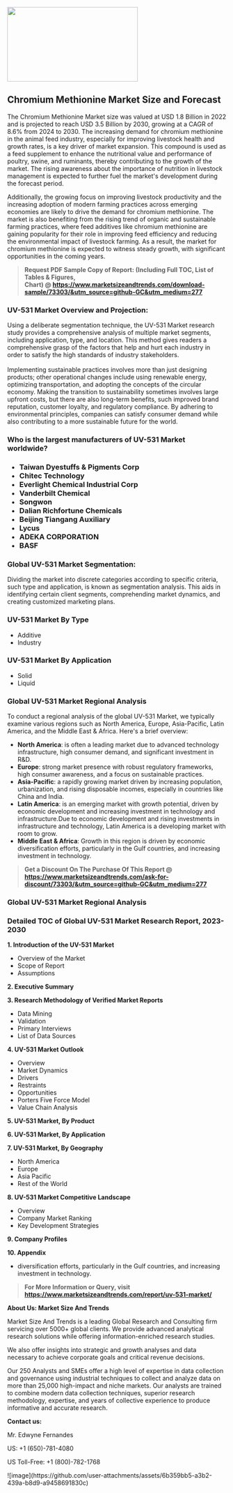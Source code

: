 <p><img class="alignnone size-medium wp-image-20088" src="https://ffe5etoiles.com/wp-content/uploads/2024/12/MST1-300x171.png" alt="" width="300" height="171" /></p><h2>Chromium Methionine Market Size and Forecast</h2><p>The Chromium Methionine Market size was valued at USD 1.8 Billion in 2022 and is projected to reach USD 3.5 Billion by 2030, growing at a CAGR of 8.6% from 2024 to 2030. The increasing demand for chromium methionine in the animal feed industry, especially for improving livestock health and growth rates, is a key driver of market expansion. This compound is used as a feed supplement to enhance the nutritional value and performance of poultry, swine, and ruminants, thereby contributing to the growth of the market. The rising awareness about the importance of nutrition in livestock management is expected to further fuel the market's development during the forecast period.</p><p>Additionally, the growing focus on improving livestock productivity and the increasing adoption of modern farming practices across emerging economies are likely to drive the demand for chromium methionine. The market is also benefiting from the rising trend of organic and sustainable farming practices, where feed additives like chromium methionine are gaining popularity for their role in improving feed efficiency and reducing the environmental impact of livestock farming. As a result, the market for chromium methionine is expected to witness steady growth, with significant opportunities in the coming years.</p></p><blockquote id="" class=""><strong>Request PDF Sample Copy of Report: (Including Full TOC, List of Tables &amp; Figures, Chart)&nbsp;@&nbsp;<strong><a href="https://www.marketsizeandtrends.com/download-sample/73303/&utm_source=github-GC&utm_medium=277" target="_blank">https://www.marketsizeandtrends.com/download-sample/73303/&utm_source=github-GC&utm_medium=277</a></strong></strong></blockquote><h3 id="" class="">UV-531 Market&nbsp;Overview and Projection:</h3><p id="" class="">Using a deliberate segmentation technique, the UV-531 Market research study provides a comprehensive analysis of multiple market segments, including application, type, and location. This method gives readers a comprehensive grasp of the factors that help and hurt each industry in order to satisfy the high standards of industry stakeholders. <br /> <br />Implementing sustainable practices involves more than just designing products; other operational changes include using renewable energy, optimizing transportation, and adopting the concepts of the circular economy. Making the transition to sustainability sometimes involves large upfront costs, but there are also long-term benefits, such improved brand reputation, customer loyalty, and regulatory compliance. By adhering to environmental principles, companies can satisfy consumer demand while also contributing to a more sustainable future for the world.</p><h3 id="" class="">Who is the largest manufacturers of&nbsp;UV-531 Market worldwide?</h3><h3 class=""><p><ul><li>Taiwan Dyestuffs & Pigments Corp </li><li> Chitec Technology </li><li> Everlight Chemical Industrial Corp </li><li> Vanderbilt Chemical </li><li> Songwon </li><li> Dalian Richfortune Chemicals </li><li> Beijing Tiangang Auxiliary </li><li> Lycus </li><li> ADEKA CORPORATION </li><li> BASF</li></ul></p></h3><h3 id="" class="">Global&nbsp;UV-531 Market Segmentation:</h3><p id="" class="">Dividing the market into discrete categories according to specific criteria, such type and application, is known as segmentation analysis. This aids in identifying certain client segments, comprehending market dynamics, and creating customized marketing plans.</p><h3 id="" class="">UV-531 Market&nbsp;By Type</h3><p><p><ul><li>Additive </li><li> Industry</p></li></ul></p></p><h3 id="" class="">UV-531 Market&nbsp;By Application</h3><p class=""><p><ul><li>Solid </li><li> Liquid</li></ul></p></p><h3 id="" class="">Global UV-531 Market Regional Analysis</h3><p id="" class="">To conduct a regional analysis of the global UV-531 Market, we typically examine various regions such as North America, Europe, Asia-Pacific, Latin America, and the Middle East &amp; Africa. Here's a brief overview:</p><ul><li><strong>North America</strong>: is often a leading market due to advanced technology infrastructure, high consumer demand, and significant investment in R&amp;D.</li><li><strong>Europe</strong>: strong market presence with robust regulatory frameworks, high consumer awareness, and a focus on sustainable practices.</li><li><strong>Asia-Pacific</strong>: a rapidly growing market driven by increasing population, urbanization, and rising disposable incomes, especially in countries like China and India.</li><li><strong>Latin America</strong>: is an emerging market with growth potential, driven by economic development and increasing investment in technology and infrastructure.Due to economic development and rising investments in infrastructure and technology, Latin America is a developing market with room to grow.</li><li><strong>Middle East &amp; Africa</strong>: Growth in this region is driven by economic diversification efforts, particularly in the Gulf countries, and increasing investment in technology.</li></ul><blockquote id="" class=""><strong>Get a Discount On The Purchase Of This Report @ <strong><a href="https://www.marketsizeandtrends.com/ask-for-discount/73303/&utm_source=github-GC&utm_medium=277" target="_blank">https://www.marketsizeandtrends.com/ask-for-discount/73303/&utm_source=github-GC&utm_medium=277</a></strong></strong></blockquote><h3 id="" class="">Global UV-531 Market Regional Analysis</h3><h3 id="" class="">Detailed TOC of Global UV-531 Market Research Report, 2023-2030</h3><p id="" class=""><strong>1. Introduction of the UV-531 Market</strong></p><ul><li>Overview of the Market</li><li>Scope of Report</li><li>Assumptions</li></ul><p id="" class=""><strong>2. Executive Summary</strong></p><p id="" class=""><strong>3. Research Methodology of Verified Market Reports</strong></p><ul><li>Data Mining</li><li>Validation</li><li>Primary Interviews</li><li>List of Data Sources</li></ul><p id="" class=""><strong>4. UV-531 Market Outlook</strong></p><ul><li>Overview</li><li>Market Dynamics</li><li>Drivers</li><li>Restraints</li><li>Opportunities</li><li>Porters Five Force Model</li><li>Value Chain Analysis</li></ul><p id="" class=""><strong>5. UV-531 Market, By Product</strong></p><p id="" class=""><strong>6. UV-531 Market, By Application</strong></p><p id="" class=""><strong>7. UV-531 Market, By Geography</strong></p><ul><li>North America</li><li>Europe</li><li>Asia Pacific</li><li>Rest of the World</li></ul><p id="" class=""><strong>8. UV-531 Market Competitive Landscape</strong></p><ul><li>Overview</li><li>Company Market Ranking</li><li>Key Development Strategies</li></ul><p id="" class=""><strong>9. Company Profiles</strong></p><p id="" class=""><strong>10. Appendix</strong></p><ul><li>diversification efforts, particularly in the Gulf countries, and increasing investment in technology.</li></ul><blockquote id="" class=""><strong>For More Information or Query, visit <strong><strong><a href="https://www.marketsizeandtrends.com/report/uv-531-market/" target="_blank">https://www.marketsizeandtrends.com/report/uv-531-market/</a></strong></strong></strong></blockquote><p id="" class=""><strong>About Us: Market Size And Trends</strong></p><p id="" class="">Market Size And Trends is a leading Global Research and Consulting firm servicing over 5000+ global clients. We provide advanced analytical research solutions while offering information-enriched research studies.</p><p id="" class="">We also offer insights into strategic and growth analyses and data necessary to achieve corporate goals and critical revenue decisions.</p><p id="" class="">Our 250 Analysts and SMEs offer a high level of expertise in data collection and governance using industrial techniques to collect and analyze data on more than 25,000 high-impact and niche markets. Our analysts are trained to combine modern data collection techniques, superior research methodology, expertise, and years of collective experience to produce informative and accurate research.</p><p id="" class=""><strong>Contact us:</strong></p><p id="" class="">Mr. Edwyne Fernandes</p><p id="" class="">US: +1 (650)-781-4080</p><p id="" class="">US Toll-Free: +1 (800)-782-1768</p>
![image](https://github.com/user-attachments/assets/6b359bb5-a3b2-439a-b8d9-a9458691830c)
